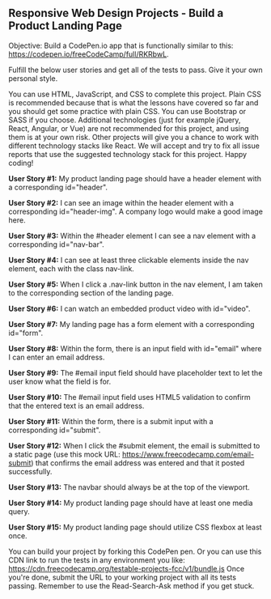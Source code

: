 ## Responsive Web Design Projects - Build a Product Landing Page

Objective: Build a CodePen.io app that is functionally similar to this: https://codepen.io/freeCodeCamp/full/RKRbwL.

Fulfill the below user stories and get all of the tests to pass. Give it your own personal style.

You can use HTML, JavaScript, and CSS to complete this project. Plain CSS is recommended because that is what the lessons have covered so far and you should get some practice with plain CSS. You can use Bootstrap or SASS if you choose. Additional technologies (just for example jQuery, React, Angular, or Vue) are not recommended for this project, and using them is at your own risk. Other projects will give you a chance to work with different technology stacks like React. We will accept and try to fix all issue reports that use the suggested technology stack for this project. Happy coding!

<b>User Story #1:</b> My product landing page should have a header element with a corresponding id="header".

<b>User Story #2:</b> I can see an image within the header element with a corresponding id="header-img". A company logo would make a good image here.

<b>User Story #3:</b> Within the #header element I can see a nav element with a corresponding id="nav-bar".

<b>User Story #4:</b> I can see at least three clickable elements inside the nav element, each with the class nav-link.

<b>User Story #5:</b> When I click a .nav-link button in the nav element, I am taken to the corresponding section of the landing page.

<b>User Story #6:</b> I can watch an embedded product video with id="video".

<b>User Story #7:</b> My landing page has a form element with a corresponding id="form".

<b>User Story #8:</b> Within the form, there is an input field with id="email" where I can enter an email address.

<b>User Story #9:</b> The #email input field should have placeholder text to let the user know what the field is for.

<b>User Story #10:</b> The #email input field uses HTML5 validation to confirm that the entered text is an email address.

<b>User Story #11:</b> Within the form, there is a submit input with a corresponding id="submit".

<b>User Story #12:</b> When I click the #submit element, the email is submitted to a static page (use this mock URL: https://www.freecodecamp.com/email-submit) that confirms the email address was entered and that it posted successfully.

<b>User Story #13:</b> The navbar should always be at the top of the viewport.

<b>User Story #14:</b> My product landing page should have at least one media query.

<b>User Story #15:</b> My product landing page should utilize CSS flexbox at least once.

You can build your project by forking this CodePen pen. Or you can use this CDN link to run the tests in any environment you like: https://cdn.freecodecamp.org/testable-projects-fcc/v1/bundle.js
Once you're done, submit the URL to your working project with all its tests passing.
Remember to use the Read-Search-Ask method if you get stuck.
